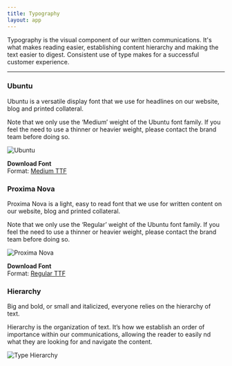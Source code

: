 ```yaml
---
title: Typography
layout: app
---
```


<p class="t-4">Typography is the visual component of our written communications. It's what makes reading easier, establishing content hierarchy and making the text easier to digest. Consistent use of type makes for a successful customer experience.</p>

<hr />

<div class="u-clearfix">
	<div class="g-1_3">
		<h3 class="m-bottom-3">Ubuntu</h3>
		<p>Ubuntu is a versatile display font that we use for headlines on our website, blog and printed collateral.</p>
		<p>Note that we only use the ‘Medium’ weight of the Ubuntu font family. If you feel the need to use a thinner or heavier weight, please contact the brand team before doing so.</p>
	</div>
	<div class="g-2_3">
		<img src="{{site.baseurl}}/assets/images/type/type-ubuntu.png" alt="Ubuntu" />
	</div>
</div>

<p class="m-bottom-8 bg-c-g100 p-2"><span class="t-3"><strong>Download Font</strong></span><br />Format: <a href="{{site.baseurl}}/assets/fonts/ubuntu/um-m.zip">Medium TTF</a></p>

<div class="u-clearfix">
	<div class="g-1_3">
		<h3 class="m-bottom-3">Proxima Nova</h3>
		<p>Proxima Nova is a light, easy to read font that we use for written content on our website, blog and printed collateral.</p>
		<p>Note that we only use the ‘Regular’ weight of the Ubuntu font family. If you feel the need to use a thinner or heavier weight, please contact the brand team before doing so.</p>
	</div>
	<div class="g-2_3">
		<img src="{{site.baseurl}}/assets/images/type/type-proxima.png" alt="Proxima Nova" />
	</div>
</div>

<p class="m-bottom-8 bg-c-g100 p-2"><span class="t-3"><strong>Download Font</strong></span><br />Format: <a href="{{site.baseurl}}/assets/fonts/proxima-nova/ProximaNova.zip">Regular TTF</a></p>

<h3 class="m-bottom-3">Hierarchy</h3>

<p>Big and bold, or small and italicized, everyone relies on the hierarchy of text.</p>
<p class="m-bottom-8" >Hierarchy is the organization of text. It’s how we establish an order of importance within our communications, allowing the reader to easily  nd what they are looking for and navigate the content.</p>

<img class="border t-c-g100" src="{{site.baseurl}}/assets/images/type/type-hierarchy.png" alt="Type Hierarchy" />